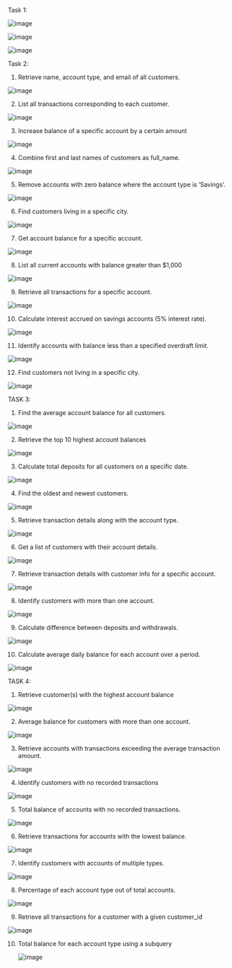 Task 1:

![image](https://github.com/user-attachments/assets/6f0e7b67-b697-4163-b2e8-d5b940601905)



![image](https://github.com/user-attachments/assets/10936086-0fd1-4b4a-bb45-13fa2760dffb)

![image](https://github.com/user-attachments/assets/6aee95bc-6345-446d-be29-b8f401ca77d4)




Task 2:
1. Retrieve name, account type, and email of all customers.
  
![image](https://github.com/user-attachments/assets/5e851ad2-d12a-4010-9521-0e150dc7fd63)

2. List all transactions corresponding to each customer.

![image](https://github.com/user-attachments/assets/6a70c186-6fb5-49fd-bc07-100c5f089be3)

3. Increase balance of a specific account by a certain amount

![image](https://github.com/user-attachments/assets/8155dc17-a352-4f01-82f2-3c3504257506)


4. Combine first and last names of customers as full_name.

![image](https://github.com/user-attachments/assets/213ac3c6-c9ca-4cb0-a7e3-1ca0fb0f57f5)

5. Remove accounts with zero balance where the account type is ‘Savings’.

![image](https://github.com/user-attachments/assets/d998e7d9-9b26-4f8d-8457-d711f457d21b)

6. Find customers living in a specific city.

![image](https://github.com/user-attachments/assets/1847f1f4-92fa-499c-8c63-2f55d67f4001)

7. Get account balance for a specific account.

![image](https://github.com/user-attachments/assets/a73c1797-7e73-4afc-b988-3600146188ef)

8. List all current accounts with balance greater than $1,000

![image](https://github.com/user-attachments/assets/79516e4b-b244-4a2d-a8f6-3233f16896c1)

9. Retrieve all transactions for a specific account.

![image](https://github.com/user-attachments/assets/57b66ec7-863c-4404-8cb5-d32d52558d82)

10. Calculate interest accrued on savings accounts (5% interest rate).

![image](https://github.com/user-attachments/assets/3f381ba6-b7a6-4fe7-a26f-934723147c0e)

11. Identify accounts with balance less than a specified overdraft limit.

![image](https://github.com/user-attachments/assets/9da9056d-39b9-4171-b5de-a49318030753)

12. Find customers not living in a specific city.

![image](https://github.com/user-attachments/assets/9efddd70-6f17-40d4-aa87-8ba2908d35e4)


TASK 3:

1. Find the average account balance for all customers.

![image](https://github.com/user-attachments/assets/fbee6f0a-82b3-4ec9-9f35-d8cefd36ba67)

2. Retrieve the top 10 highest account balances

![image](https://github.com/user-attachments/assets/8abc322d-ac11-4a8b-90bb-cd1b58d89521)

3. Calculate total deposits for all customers on a specific date.

![image](https://github.com/user-attachments/assets/9f0d3f7d-22e1-4226-8a7c-e16ea3c628bd)

4. Find the oldest and newest customers.

![image](https://github.com/user-attachments/assets/921e432f-94bd-471f-a22d-75db382c1adc)

5. Retrieve transaction details along with the account type.

![image](https://github.com/user-attachments/assets/91f638a7-a3e7-4ca0-a90e-cf7a9d5cf693)


6. Get a list of customers with their account details.

![image](https://github.com/user-attachments/assets/ca80c51b-7e09-4bc0-8adf-b5293d4e5ad0)


7. Retrieve transaction details with customer info for a specific account.

![image](https://github.com/user-attachments/assets/53e61213-24eb-4139-bf03-6c7ddb785abb)


8. Identify customers with more than one account.

![image](https://github.com/user-attachments/assets/6afdeba7-28b8-4ad5-9f46-569428f1d406)


9. Calculate difference between deposits and withdrawals.

![image](https://github.com/user-attachments/assets/09356eae-3230-403f-a3da-995ce5b6cc04)


10. Calculate average daily balance for each account over a period.

![image](https://github.com/user-attachments/assets/b2d20650-8244-4923-b3c5-85964b9bdb54)





TASK 4:

1. Retrieve customer(s) with the highest account balance

![image](https://github.com/user-attachments/assets/d9783bc6-1fc3-4496-8135-44fcb44c8e66)

2. Average balance for customers with more than one account.

![image](https://github.com/user-attachments/assets/3df5a0f7-1400-4247-aab8-b6b8d6320527)

3. Retrieve accounts with transactions exceeding the average transaction amount.

![image](https://github.com/user-attachments/assets/5918495c-0374-4e5b-bce8-6717dd3d8db9)

4. Identify customers with no recorded transactions

![image](https://github.com/user-attachments/assets/54411603-45d7-413e-8130-cca6adf677e2)

5. Total balance of accounts with no recorded transactions.

![image](https://github.com/user-attachments/assets/060b0a00-7de6-46aa-86b4-5e9b08fa964d)

6. Retrieve transactions for accounts with the lowest balance.

![image](https://github.com/user-attachments/assets/6dbea61b-f56c-487a-a210-78913b6ffe40)

7. Identify customers with accounts of multiple types.

![image](https://github.com/user-attachments/assets/c60e02b6-6bf7-433f-a0f4-cfade7f7b0f5)

8. Percentage of each account type out of total accounts.

![image](https://github.com/user-attachments/assets/87f37680-1510-4e8c-a946-de2502928f52)

9. Retrieve all transactions for a customer with a given customer_id

![image](https://github.com/user-attachments/assets/f72dbd6d-8758-4fd2-9abd-c02d0b65a81d)

10. Total balance for each account type using a subquery


    ![image](https://github.com/user-attachments/assets/010d26d3-feed-4c9f-9751-7f1030bbde80)

